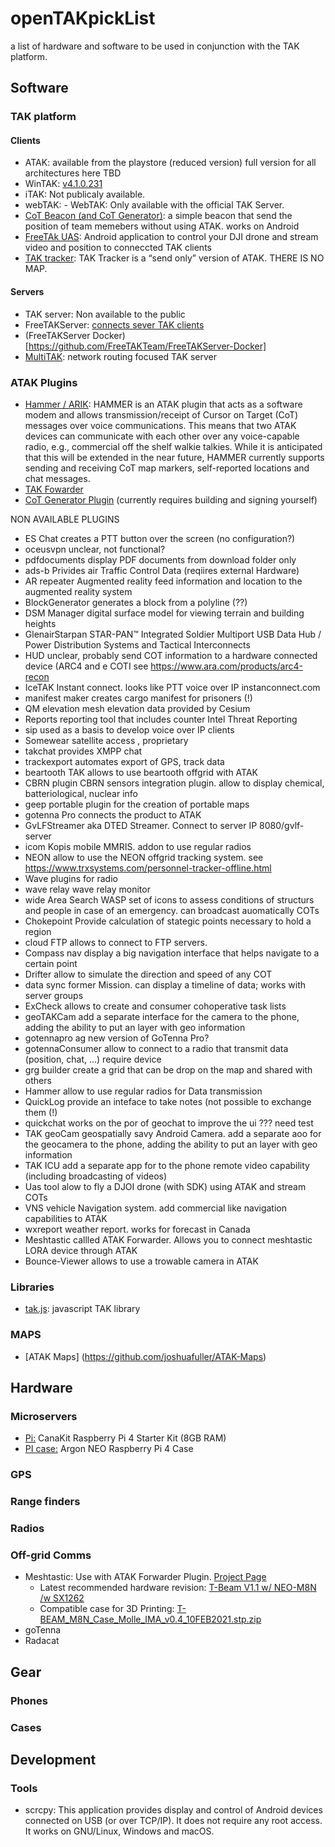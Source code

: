 # openTAKpickList
a list of hardware and software to be used in conjunction with the TAK platform.

## Software

### TAK platform
#### Clients
- ATAK: available from the playstore (reduced version) full version for all architectures here TBD
- WinTAK: [v4.1.0.231](https://drive.google.com/file/d/1BSdTpMVPlQj53W-aH83Vldc_bJpB9ZZQ/view)
- iTAK: Not publicaly available.
- webTAK:	- WebTAK: Only available with the official TAK Server.
- [CoT Beacon (and CoT Generator)](https://github.com/jonapoul/cotgenerator): a simple beacon  that send the position of team memebers without using ATAK. works on Android
- [FreeTAk UAS](https://play.google.com/store/apps/details?id=org.FreeTak.FreeTAKUAS&hl=en_US&gl=US): Android application to control your DJI drone and stream video and position to conneccted TAK clients
- [TAK tracker](https://play.google.com/store/apps/details?id=gov.tak.taktracker&hl=en_CA&gl=US): TAK Tracker is a “send only” version of ATAK. THERE IS NO MAP.

#### Servers
- TAK server: Non available to the public
- FreeTAKServer: [connects sever TAK clients](https://github.com/FreeTAKTeam/FreeTakServer)
- (FreeTAKServer Docker) [https://github.com/FreeTAKTeam/FreeTAKServer-Docker]
- [MultiTAK](https://github.com/vidterra/multitak): network routing focused TAK server

### ATAK Plugins
- [Hammer / ARIK](https://play.google.com/store/apps/details?id=com.atakmap.android.cot_utility.plugin&hl=en_CA&gl=US): HAMMER is an ATAK plugin that acts as a software modem and allows transmission/receipt of Cursor on Target (CoT) messages over voice communications. This means that two ATAK devices can communicate with each other over any voice-capable radio, e.g., commercial off the shelf walkie talkies. While it is anticipated that this will be extended in the near future, HAMMER currently supports sending and receiving CoT map markers, self-reported locations and chat messages.
- [TAK Fowarder](https://github.com/paulmandal/atak-forwarder)
- [CoT Generator Plugin](https://github.com/jonapoul/cotgenerator-plugin) (currently requires building and signing yourself)

NON AVAILABLE PLUGINS
- ES Chat	creates a PTT button over the screen (no configuration?)
- oceusvpn	unclear, not functional?
- pdfdocuments	display PDF documents from download folder only
- ads-b	Privides air Traffic Control Data (reqiires external Hardware)
- AR repeater	Augmented reality feed information and location to the augmented reality system
- BlockGenerator	generates a block from a polyline (??)
- DSM Manager	digital surface model for viewing terrain and building heights
- GlenairStarpan	STAR-PAN™ Integrated Soldier Multiport USB Data Hub / Power Distribution Systems and Tactical Interconnects
- HUD	unclear, probably send COT information to a hardware connected device (ARC4 and e COTI see https://www.ara.com/products/arc4-recon
- IceTAK	Instant connect. looks like PTT voice over IP instanconnect.com
- manifest maker	creates cargo manifest for prisoners (!)
- QM elevation	mesh elevation data provided by Cesium
- Reports	reporting tool that includes counter Intel Threat Reporting
- sip	used as a basis to develop voice over IP clients
- Somewear	satellite access , proprietary
- takchat	provides XMPP chat
- trackexport	automates export of GPS, track data
- beartooth TAK	allows to use beartooth offgrid with ATAK
- CBRN plugin	CBRN sensors integration plugin. allow to display chemical, batteriological, nuclear info
- geep portable	plugin for the creation of portable maps
- gotenna Pro	connects the product to ATAK
- GvLFStreamer	aka DTED Streamer. Connect to server IP 8080/gvlf-server
- icom	Kopis mobile MMRIS. addon to use regular radios
- NEON	allow to use the NEON offgrid tracking system. see https://www.trxsystems.com/personnel-tracker-offline.html
- Wave	plugins for radio
- wave relay	wave relay monitor
- wide Area Search	WASP set of icons to assess conditions of structurs and people in case of an emergency. can broadcast auomatically COTs
- Chokepoint	Provide calculation of stategic points necessary to hold a region
- cloud FTP	allows to connect to FTP servers.
- Compass nav	display a big navigation interface that helps navigate to a certain point
- Drifter	allow to simulate the direction and speed of any COT
- data sync	former Mission. can display a timeline of data; works with server groups
- ExCheck	allows to create and consumer cohoperative task lists
- geoTAKCam	add a separate interface for the camera to the phone, adding the ability to put an layer with geo information
- gotennapro ag	new version of GoTenna Pro?
- gotennaConsumer	allow to connect to a radio that transmit data (position, chat, ...) require device
- grg builder	create a grid that can be drop on the map and shared with others
- Hammer	allow to use regular radios for Data transmission
- QuickLog	provide an inteface to take notes (not possible to exchange them (!)
- quickchat	works on the por of geochat to improve the ui ??? need test
- TAK geoCam	geospatially savy Android Camera. add a separate aoo for the geocamera to the phone, adding the ability to put an layer with geo information
- TAK ICU	add a separate app for to the phone remote video capability (including broadcasting of videos)
- Uas tool	alow to fly a DJOI drone (with SDK) using ATAK and stream COTs
- VNS	vehicle Navigation system. add commercial like navigation capabilities to ATAK
- wxreport	weather report. works for forecast in Canada
- Meshtastic	callled ATAK Forwarder. Allows you to connect meshtastic LORA device through ATAK
- Bounce-Viewer	allows to use a trowable camera in ATAK

### Libraries
- [tak.js](https://github.com/vidterra/tak.js): javascript TAK library

### MAPS
- [ATAK Maps] (https://github.com/joshuafuller/ATAK-Maps)

## Hardware

### Microservers
- [Pi:](https://www.amazon.com/CanaKit-Raspberry-Basic-Kit-8GB/dp/B08DJ9MLHV/ref=mp_s_a_1_3?dchild=1&keywords=pi4+8gb+raspberry&qid=1613526745&sprefix=pi4+&sr=8-3) CanaKit Raspberry Pi 4 Starter Kit (8GB RAM)
- [PI case:](https://www.amazon.com/Argon-Raspberry-Heatsink-Supports-Accessible/dp/B07WMG27T7/ref=mp_s_a_1_1_sspa?dchild=1&keywords=argon+neo+raspberry+pi+4+case&qid=1613526849&sprefix=argon+neo&sr=8-1-spons&psc=1&spLa=ZW5jcnlwdGVkUXVhbGlmaWVyPUEzUDFTTTZDQjlYU1FMJmVuY3J5cHRlZElkPUEwMTk0OTI1MjZOV0pHR1lTSkgzTCZlbmNyeXB0ZWRBZElkPUEwNjQyNjYyMTNaTEZQMExIVUFMVSZ3aWRnZXROYW1lPXNwX3Bob25lX3NlYXJjaF9hdGYmYWN0aW9uPWNsaWNrUmVkaXJlY3QmZG9Ob3RMb2dDbGljaz10cnVl) Argon NEO Raspberry Pi 4 Case 

### GPS

### Range finders

### Radios

### Off-grid Comms
- Meshtastic: Use with ATAK Forwarder Plugin. [Project Page](https://www.meshtastic.org/)
    - Latest recommended hardware revision: [T-Beam V1.1 w/ NEO-M8N /w SX1262](https://www.amazon.com/TTGO-Wireless-Bluetooth-NEO-M8N-Battery/dp/B08GK8JP7Y/ref=sr_1_15?dchild=1&keywords=TTGO&qid=1613529697&sr=8-15)
    - Compatible case for 3D Printing: [T-BEAM_M8N_Case_Molle_IMA_v0.4_10FEB2021.stp.zip](https://discord.com/channels/698067185515495436/699733695333924976/809569287177371668)
- goTenna
- Radacat

## Gear
### Phones

### Cases

## Development
### Tools
- scrcpy: This application provides display and control of Android devices connected on USB (or over TCP/IP). It does not require any root access. It works on GNU/Linux, Windows and macOS.



